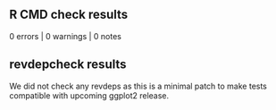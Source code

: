 ## R CMD check results

0 errors | 0 warnings | 0 notes

## revdepcheck results

We did not check any revdeps as this is a minimal patch to make tests compatible with upcoming ggplot2 release.
